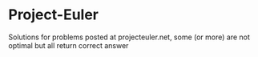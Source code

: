# Project-Euler
Solutions for problems posted at projecteuler.net, some (or more) are not optimal but all return correct answer
